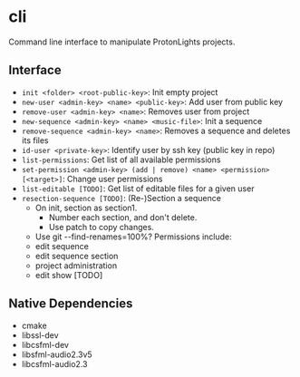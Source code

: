 # cli
Command line interface to manipulate ProtonLights projects.

## Interface

- `init <folder> <root-public-key>`: Init empty project
- `new-user <admin-key> <name> <public-key>`: Add user from public key
- `remove-user <admin-key> <name>`: Removes user from project
- `new-sequence <admin-key> <name> <music-file>`: Init a sequence
- `remove-sequence <admin-key> <name>`: Removes a sequence and deletes its files
- `id-user <private-key>`: Identify user by ssh key (public key in repo)
- `list-permissions`: Get list of all available permissions
- `set-permission <admin-key> (add | remove) <name> <permission> [<target>]`: Change user permissions
- `list-editable [TODO]`: Get list of editable files for a given user
- `resection-sequence [TODO]`: (Re-)Section a sequence
  - On init, section as section1.
    - Number each section, and don't delete.
    - Use patch to copy changes.
  - Use git --find-renames=100%?
Permissions include:
  - edit sequence
  - edit sequence section
  - project administration
  - edit show [TODO]

## Native Dependencies

- cmake
- libssl-dev
- libcsfml-dev
- libsfml-audio2.3v5
- libcsfml-audio2.3
